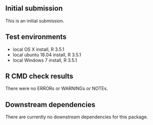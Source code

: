 ## Initial submission
This is an initial submission.

## Test environments
* local OS X install, R 3.5.1
* local ubuntu 18.04 install, R 3.5.1
* local Windows 7 install, R 3.5.1

## R CMD check results
There were no ERRORs or WARNINGs or NOTEs.

## Downstream dependencies
There are currently no downstream dependencies for this package.
